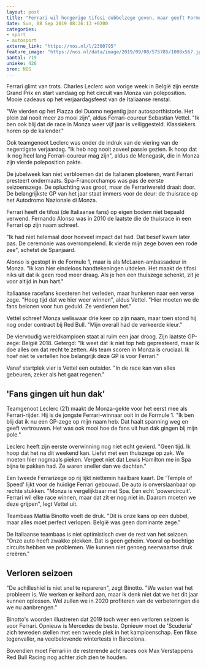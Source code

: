```yaml
---
layout: post
title: "Ferrari wil hongerige tifosi dubbelzege geven, maar geeft Formule 1-seizoen al op"
date: Sun, 08 Sep 2019 08:36:13 +0200
categories: 
- sport 
- autosport 
externe_link: "https://nos.nl/l/2300795"
feature_image: "https://nos.nl/data/image/2019/09/08/575785/1008x567.jpg"
aantal: 719
unieke: 426
bron: NOS
---
```


<p>Ferrari glimt van trots. Charles Leclerc won vorige week in België zijn eerste Grand Prix en start vandaag op het circuit van Monza van poleposition. Mooie cadeaus op het verjaardagsfeest van de Italiaanse renstal.</p>
<p>"We vierden op het Piazza del Duomo negentig jaar autosporthistorie. Het plein zal nooit meer zo mooi zijn", aldus Ferrari-coureur Sebastian Vettel. "Ik ben ook blij dat de race in Monza weer vijf jaar is veiliggesteld. Klassiekers horen op de kalender."</p>
<p>Ook teamgenoot Leclerc was onder de indruk van de viering van de negentigste verjaardag. "Ik heb nog nooit zoveel passie gezien. Ik hoop dat ik nog heel lang Ferrari-coureur mag zijn", aldus de Monegask, die in Monza zijn vierde poleposition pakte.</p>
<p>De jubelweek kan niet verbloemen dat de Italianen ploeteren, want Ferrari presteert ondermaats. Spa-Francorchamps was pas de eerste seizoenszege. De opluchting was groot, maar de Ferrariwereld draait door. De belangrijkste GP van het jaar staat immers voor de deur: de thuisrace op het Autodromo Nazionale di Monza.</p>
<p>Ferrari heeft de tifosi (de Italiaanse fans) op eigen bodem niet bepaald verwend. Fernando Alonso was in 2010 de laatste die de thuisrace in een Ferrari op zijn naam schreef.</p>
<p>"Ik had niet helemaal door hoeveel impact dat had. Dat besef kwam later pas. De ceremonie was overrompelend. Ik vierde mijn zege boven een rode zee", schetst de Spanjaard.</p>
<p>Alonso is gestopt in de Formule 1, maar is als McLaren-ambassadeur in Monza. "Ik kan hier eindeloos handtekeningen uitdelen. Het maakt de tifosi niks uit dat ik geen rood meer draag. Als je hen een thuiszege schenkt, zit je voor altijd in hun hart."</p>
<p>Italiaanse racefans koesteren het verleden, maar hunkeren naar een verse zege. "Hoog tijd dat we hier weer winnen", aldus Vettel. "Hier moeten we de fans belonen voor hun geduld. Ze verdienen het."</p>
<p>Vettel schreef Monza weliswaar drie keer op zijn naam, maar toen stond hij nog onder contract bij Red Bull. "Mijn overall had de verkeerde kleur."</p>
<p>De viervoudig wereldkampioen staat al ruim een jaar droog. Zijn laatste GP-zege: België 2018. Getergd: "Ik weet dat ik niet top heb gepresteerd, maar ik doe alles om dat recht te zetten. Als team scoren in Monza is cruciaal. Ik hoef niet te vertellen hoe belangrijk deze GP is voor Ferrari."</p>
<p>Vanaf startplek vier is Vettel een outsider. "In de race kan van alles gebeuren, zeker als het gaat regenen."</p>
<h2>'Fans gingen uit hun dak'</h2>
<p>Teamgenoot Leclerc (21) maakt de Monza-gekte voor het eerst mee als Ferrari-rijder. Hij is de jongste Ferrari-winnaar ooit in de Formule 1. "Ik ben blij dat ik nu een GP-zege op mijn naam heb. Dat haalt spanning weg en geeft vertrouwen. Het was ook mooi hoe de fans uit hun dak gingen bij mijn pole."</p>
<p>Leclerc heeft zijn eerste overwinning nog niet echt gevierd. "Geen tijd. Ik hoop dat het na dit weekend kan. Liefst met een thuiszege op zak. We moeten hier nogmaals pieken. Vergeet niet dat Lewis Hamilton me in Spa bijna te pakken had. Ze waren sneller dan we dachten."</p>
<p>Een tweede Ferrarizege op rij lijkt niettemin haalbare kaart. De 'Temple of Speed' lijkt voor de huidige Ferrari gebouwd. De auto is onverslaanbaar op rechte stukken. "Monza is vergelijkbaar met Spa. Een echt 'powercircuit'. Ferrari wil elke race winnen, maar dat zit er nog niet in. Daarom moeten we deze grijpen", legt Vettel uit.</p>
<p>Teambaas Mattia Binotto voelt de druk. "Dit is onze kans op een dubbel, maar alles moet perfect verlopen. België was geen dominante zege."</p>
<p>De Italiaanse teambaas is niet optimistisch over de rest van het seizoen. "Onze auto heeft zwakke plekken. Dat is geen geheim. Vooral op bochtige circuits hebben we problemen. We kunnen niet genoeg neerwaartse druk creëren."</p>
<h2>Verloren seizoen</h2>
<p>"De achilleshiel is niet snel te repareren", zegt Binotto. "We weten wat het probleem is. We werken er keihard aan, maar ik denk niet dat we het dit jaar kunnen oplossen. Wel zullen we in 2020 profiteren van de verbeteringen die we nu aanbrengen."</p>
<p>Binotto's woorden illustreren dat 2019 toch weer een verloren seizoen is voor Ferrari. Opnieuw is Mercedes de beste. Opnieuw moet de 'Scuderia' zich tevreden stellen met een tweede plek in het kampioenschap. Een fikse tegenvaller, na veelbelovende wintertests in Barcelona.</p>
<p>Bovendien moet Ferrari in de resterende acht races ook Max Verstappens Red Bull Racing nog achter zich zien te houden.</p>
